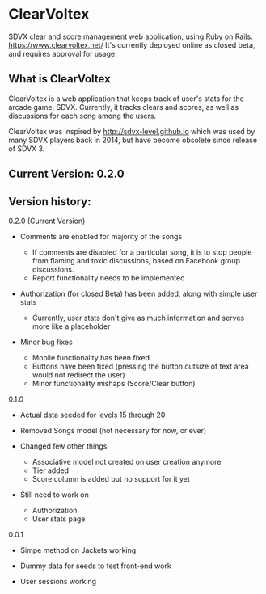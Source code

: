 # ClearVoltex

SDVX clear and score management web application, using Ruby on Rails. https://www.clearvoltex.net/
It's currently deployed online as closed beta, and requires approval for usage.

## What is ClearVoltex

ClearVoltex is a web application that keeps track of user's stats for the arcade game, SDVX. Currently, it tracks clears and scores, as well as discussions for each song among the users.

ClearVoltex was inspired by http://sdvx-level.github.io which was used by many SDVX players back in 2014, but have become obsolete since release of SDVX 3.


## Current Version: 0.2.0

## Version history:

0.2.0 (Current Version)

* Comments are enabled for majority of the songs
	- If comments are disabled for a particular song, it is to stop people from flaming and toxic discussions, based on Facebook group discussions.
	- Report functionality needs to be implemented

* Authorization (for closed Beta) has been added, along with simple user stats
	- Currently, user stats don't give as much information and serves more like a placeholder

* Minor bug fixes
	- Mobile functionality has been fixed
	- Buttons have been fixed (pressing the button outsize of text area would not redirect the user)
	- Minor functionality mishaps (Score/Clear button)

0.1.0

* Actual data seeded for levels 15 through 20

* Removed Songs model (not necessary for now, or ever)

* Changed few other things
	- Associative model not created on user creation anymore
	- Tier added
	- Score column is added but no support for it yet

* Still need to work on
	- Authorization
	- User stats page


0.0.1

* Simpe method on Jackets working

* Dummy data for seeds to test front-end work

* User sessions working